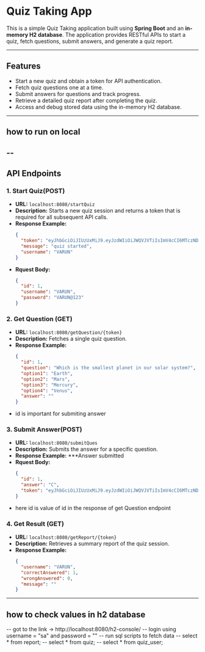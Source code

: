 # Quiz Taking App

This is a simple Quiz Taking application built using **Spring Boot** and an **in-memory H2 database**. The application provides RESTful APIs to start a quiz, fetch questions, submit answers, and generate a quiz report.

---

## Features
- Start a new quiz and obtain a token for API authentication.
- Fetch quiz questions one at a time.
- Submit answers for questions and track progress.
- Retrieve a detailed quiz report after completing the quiz.
- Access and debug stored data using the in-memory H2 database.

---
## how to run on local
--
---

## API Endpoints

### 1. Start Quiz(POST)
- **URL:** `localhost:8080/startQuiz`
- **Description:** Starts a new quiz session and returns a token that is required for all subsequent API calls.
- **Response Example:**
  ```json
  {
    "token": "eyJhbGciOiJIUzUxMiJ9.eyJzdWIiOiJWQVJVTiIsImV4cCI6MTczNDYxMjAwM30.xSxZYLSfLWgjAqk5yLDFYv76ZVxR7GywDp6xk6reUGvdGw9TdsGQ7F-xD3XTw92StLGrNxFnzCTW49zqsifVpw",
    "message": "quiz started",
    "username": "VARUN"
  }
- **Rquest Body:**
  ```json
  {
    "id": 1,
    "username": "VARUN",
    "password": "VARUN@123"
  }

### 2. Get Question (GET)
- **URL:** `localhost:8080/getQuestion/{token}`
- **Description:** Fetches a single quiz question.
- **Response Example:**
  ```json
  {
    "id": 1,
    "question": "Which is the smallest planet in our solar system?",
    "option1": "Earth",
    "option2": "Mars",
    "option3": "Mercury",
    "option4": "Venus",
    "answer": ""
  }
- id is important for submiting answer

### 3. Submit Answer(POST)
- **URL:** `localhost:8080/submitQues`
- **Description:** Submits the answer for a specific question.
- **Response Example:**
  ***Answer submitted
- **Rquest Body:**
  ```json
  {
    "id": 1,
    "answer": "C",
    "token": "eyJhbGciOiJIUzUxMiJ9.eyJzdWIiOiJWQVJVTiIsImV4cCI6MTczNDYxMjAwM30.xSxZYLSfLWgjAqk5yLDFYv76ZVxR7GywDp6xk6reUGvdGw9TdsGQ7F-xD3XTw92StLGrNxFnzCTW49zqsifVpw"
  }

- here id is value of id in the response of get Question endpoint

### 4. Get Result (GET)
- **URL:** `localhost:8080/getReport/{token}`
- **Description:** Retrieves a summary report of the quiz session.
- **Response Example:**
  ```json
  {
    "username": "VARUN",
    "correctAnswered": 1,
    "wrongAnswered": 0,
    "message": ""
  }

---
## how to check values in h2 database
-- got to the link -> http://localhost:8080/h2-console/
-- login using username = "sa" and password = ""
-- run sql scripts to fetch data
-- select * from report;
-- select * from quiz;
-- select * from quiz_user;
